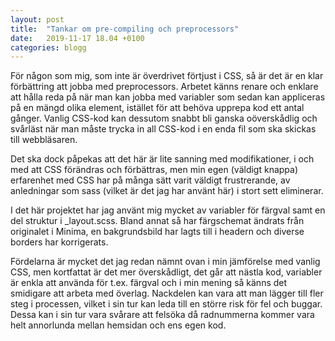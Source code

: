 ```yaml
---
layout: post
title:  "Tankar om pre-compiling och preprocessors"
date:   2019-11-17 18.04 +0100
categories: blogg
---
```


För någon som mig, som inte är överdrivet förtjust i CSS, så är det är en klar förbättring att jobba med preprocessors.
Arbetet känns renare och enklare att hålla reda på när man kan jobba med variabler som sedan kan appliceras på en mängd olika element, istället för att behöva upprepa kod ett antal gånger. Vanlig CSS-kod kan dessutom snabbt bli ganska oöverskådlig och svårläst när man måste trycka in all CSS-kod i en enda fil som ska skickas till webbläsaren.
 
Det ska dock påpekas att det här är lite sanning med modifikationer, i och med att CSS förändras och förbättras, men min egen (väldigt knappa) erfarenhet med CSS har på många sätt varit väldigt frustrerande, av anledningar som sass (vilket är det jag har använt här) i stort sett eliminerar. 

I det här projektet har jag använt mig mycket av variabler för färgval samt en del struktur i _layout.scss. Bland annat så har färgschemat ändrats från originalet i Minima, en bakgrundsbild har lagts till i headern och diverse borders har korrigerats. 

Fördelarna är mycket det jag redan nämnt ovan i min jämförelse med vanlig CSS, men kortfattat är det mer överskådligt, det går att nästla kod, variabler är enkla att använda för t.ex. färgval och i min mening så känns det smidigare att arbeta med överlag.
Nackdelen kan vara att man lägger till fler steg i processen, vilket i sin tur kan leda till en större risk för fel och buggar. Dessa kan i sin tur vara svårare att felsöka då radnummerna kommer vara helt annorlunda mellan hemsidan och ens egen kod.